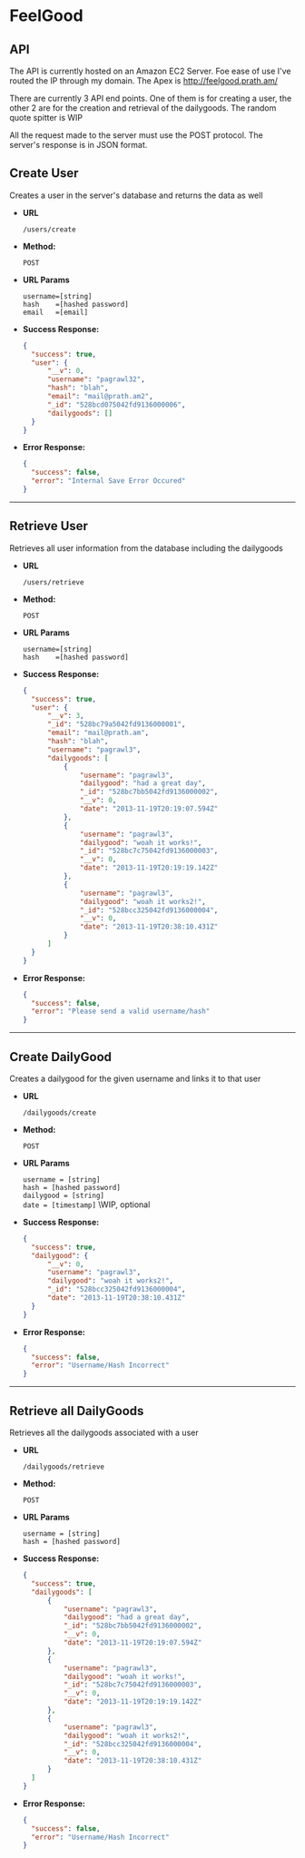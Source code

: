 FeelGood
=========

API
----
The API is currently hosted on an Amazon EC2 Server. Foe ease of use I've routed the IP through my domain. The Apex is http://feelgood.prath.am/

There are currently 3 API end points.
One of them is for creating a user, the other 2 are for the creation and retrieval of the dailygoods.
The random quote spitter is WIP

All the request made to the server must use the POST protocol. The server's response is in JSON format.

**Create User**
----
  Creates a user in the server's database and returns the data as well

* **URL**

  `/users/create`

* **Method:**

  `POST`
  
*  **URL Params**
 
   `username=[string]` <br>
   `hash    =[hashed password]` <br>
   `email   =[email]` <br>

* **Success Response:**

    ```json
    {
      "success": true,
      "user": {
          "__v": 0,
          "username": "pagrawl32",
          "hash": "blah",
          "email": "mail@prath.am2",
          "_id": "528bcd075042fd9136000006",
          "dailygoods": []
      }
    }
    ```
 
* **Error Response:**

  ```json
  {
    "success": false,
    "error": "Internal Save Error Occured"
  }
  ```

<hr>

**Retrieve User**
----
  Retrieves all user information from the database including the dailygoods

* **URL**

  `/users/retrieve`

* **Method:**

  `POST`
  
*  **URL Params**
 
   `username=[string]` <br>
   `hash    =[hashed password]` <br>

* **Success Response:**

    ```json
    {
      "success": true,
      "user": {
          "__v": 3,
          "_id": "528bc79a5042fd9136000001",
          "email": "mail@prath.am",
          "hash": "blah",
          "username": "pagrawl3",
          "dailygoods": [
              {
                  "username": "pagrawl3",
                  "dailygood": "had a great day",
                  "_id": "528bc7bb5042fd9136000002",
                  "__v": 0,
                  "date": "2013-11-19T20:19:07.594Z"
              },
              {
                  "username": "pagrawl3",
                  "dailygood": "woah it works!",
                  "_id": "528bc7c75042fd9136000003",
                  "__v": 0,
                  "date": "2013-11-19T20:19:19.142Z"
              },
              {
                  "username": "pagrawl3",
                  "dailygood": "woah it works2!",
                  "_id": "528bcc325042fd9136000004",
                  "__v": 0,
                  "date": "2013-11-19T20:38:10.431Z"
              }
          ]
      }
    }
    ```
 
* **Error Response:**

  ```json
  {
    "success": false,
    "error": "Please send a valid username/hash"
  }
  ```

<hr>

**Create DailyGood**
----
  Creates a dailygood for the given username and links it to that user

* **URL**

  `/dailygoods/create`

* **Method:**

  `POST`
  
*  **URL Params**
 
   `username = [string]` <br>
   `hash = [hashed password]` <br>
   `dailygood = [string]` <br>
   `date = [timestamp]` \\WIP, optional <br>
    

* **Success Response:**

  ```json
  {
    "success": true,
    "dailygood": {
        "__v": 0,
        "username": "pagrawl3",
        "dailygood": "woah it works2!",
        "_id": "528bcc325042fd9136000004",
        "date": "2013-11-19T20:38:10.431Z"
    }
  }
  ```
  
 
* **Error Response:**

  ```json
  {
    "success": false,
    "error": "Username/Hash Incorrect"
  }
  ```
  
<hr>

**Retrieve all DailyGoods**
----
  Retrieves all the dailygoods associated with a user

* **URL**

  `/dailygoods/retrieve`

* **Method:**

  `POST`
  
*  **URL Params**
 
   `username = [string]` <br>
   `hash = [hashed password]` <br>
    
* **Success Response:**

  ```json
  {
    "success": true,
    "dailygoods": [
        {
            "username": "pagrawl3",
            "dailygood": "had a great day",
            "_id": "528bc7bb5042fd9136000002",
            "__v": 0,
            "date": "2013-11-19T20:19:07.594Z"
        },
        {
            "username": "pagrawl3",
            "dailygood": "woah it works!",
            "_id": "528bc7c75042fd9136000003",
            "__v": 0,
            "date": "2013-11-19T20:19:19.142Z"
        },
        {
            "username": "pagrawl3",
            "dailygood": "woah it works2!",
            "_id": "528bcc325042fd9136000004",
            "__v": 0,
            "date": "2013-11-19T20:38:10.431Z"
        }
    ]
  }
  ```
  
 
* **Error Response:**

  ```json
  {
    "success": false,
    "error": "Username/Hash Incorrect"
  }
  ```
